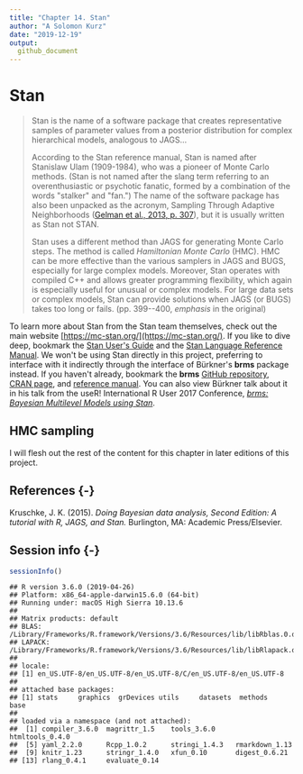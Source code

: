 ```yaml
---
title: "Chapter 14. Stan"
author: "A Solomon Kurz"
date: "2019-12-19"
output:
  github_document
---
```


# Stan

> Stan is the name of a software package that creates representative samples of parameter values from a posterior distribution for complex hierarchical models, analogous to JAGS...
> 
> According to the Stan reference manual, Stan is named after Stanislaw Ulam (1909-1984), who was a pioneer of Monte Carlo methods. (Stan is not named after the slang term referring to an overenthusiastic or psychotic fanatic, formed by a combination of the words "stalker" and "fan.") The name of the software package has also been unpacked as the acronym, Sampling Through Adaptive Neighborhoods ([Gelman et al., 2013, p. 307](http://www.stat.columbia.edu/~gelman/book/)), but it is usually written as Stan not STAN.
>
> Stan uses a different method than JAGS for generating Monte Carlo steps. The method is called *Hamiltonian Monte Carlo* (HMC). HMC can be more effective than the various samplers in JAGS and BUGS, especially for large complex models. Moreover, Stan operates with compiled C++ and allows greater programming flexibility, which again is especially useful for unusual or complex models. For large data sets or complex models, Stan can provide solutions when JAGS (or BUGS) takes too long or fails. (pp. 399--400, *emphasis* in the original)

To learn more about Stan from the Stan team themselves, check out the main website [https://mc-stan.org/](https://mc-stan.org/). If you like to dive deep, bookmark the [Stan User's Guide](https://mc-stan.org/docs/2_21/stan-users-guide/index.html) and the [Stan Language Reference Manual](https://mc-stan.org/docs/2_21/reference-manual/index.html). We won't be using Stan directly in this project, preferring to interface with it indirectly through the interface of Bürkner's **brms** package instead. If you haven't already, bookmark the **brms** [GitHub repository](https://github.com/paul-buerkner/brms), [CRAN page](https://cran.r-project.org/web/packages/brms/index.html), and [reference manual](https://cran.r-project.org/web/packages/brms/brms.pdf). You can also view Bürkner talk about it in his talk from the useR! International R User 2017 Conference, [*brms: Bayesian Multilevel Models using Stan*](https://www.youtube.com/watch?v=40o0_0XTB6E).

## HMC sampling

I will flesh out the rest of the content for this chapter in later editions of this project.

## References {-}

Kruschke, J. K. (2015). *Doing Bayesian data analysis, Second Edition: A tutorial with R, JAGS, and Stan.* Burlington, MA: Academic Press/Elsevier.

## Session info {-}


```r
sessionInfo()
```

```
## R version 3.6.0 (2019-04-26)
## Platform: x86_64-apple-darwin15.6.0 (64-bit)
## Running under: macOS High Sierra 10.13.6
## 
## Matrix products: default
## BLAS:   /Library/Frameworks/R.framework/Versions/3.6/Resources/lib/libRblas.0.dylib
## LAPACK: /Library/Frameworks/R.framework/Versions/3.6/Resources/lib/libRlapack.dylib
## 
## locale:
## [1] en_US.UTF-8/en_US.UTF-8/en_US.UTF-8/C/en_US.UTF-8/en_US.UTF-8
## 
## attached base packages:
## [1] stats     graphics  grDevices utils     datasets  methods   base     
## 
## loaded via a namespace (and not attached):
##  [1] compiler_3.6.0  magrittr_1.5    tools_3.6.0     htmltools_0.4.0
##  [5] yaml_2.2.0      Rcpp_1.0.2      stringi_1.4.3   rmarkdown_1.13 
##  [9] knitr_1.23      stringr_1.4.0   xfun_0.10       digest_0.6.21  
## [13] rlang_0.4.1     evaluate_0.14
```

